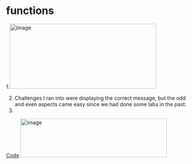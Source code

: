 # functions
1.<img width="400" height="178" alt="image" src="https://github.com/user-attachments/assets/0c5d05d4-66ce-4d98-a1b7-3e214ffc199f" />
<br>

2. Challenges I ran into were displaying the correct message, but the odd and even aspects came easy since we had done some labs in the past.
3. 
<a href="function.asm">Code</a>
<img width="400" height="106" alt="image" src="https://github.com/user-attachments/assets/0d9a1259-a167-48dd-804c-9493083c3566" />
